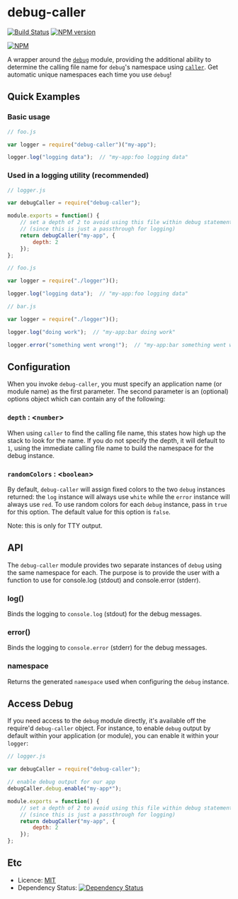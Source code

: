 # debug-caller #

[![Build Status](https://travis-ci.org/dylants/debug-caller.svg)](https://travis-ci.org/dylants/debug-caller) [![NPM version](https://badge.fury.io/js/debug-caller.svg)](http://badge.fury.io/js/debug-caller)

[![NPM](https://nodei.co/npm/debug-caller.svg?downloads=true)](https://nodei.co/npm/debug-caller/)

A wrapper around the [`debug`](https://github.com/visionmedia/debug) module,
providing the additional ability to determine the calling file name for `debug`'s
namespace using [`caller`](https://github.com/totherik/caller). Get automatic
unique namespaces each time you use `debug`!

## Quick Examples ##

### Basic usage ###

```javascript
// foo.js

var logger = require("debug-caller")("my-app");

logger.log("logging data");  // "my-app:foo logging data"
```

### Used in a logging utility (recommended) ###

```javascript
// logger.js

var debugCaller = require("debug-caller");

module.exports = function() {
    // set a depth of 2 to avoid using this file within debug statements
    // (since this is just a passthrough for logging)
    return debugCaller("my-app", {
        depth: 2
    });
};
```

```javascript
// foo.js

var logger = require("./logger")();

logger.log("logging data");  // "my-app:foo logging data"
```

```javascript
// bar.js

var logger = require("./logger")();

logger.log("doing work");  // "my-app:bar doing work"

logger.error("something went wrong!");  // "my-app:bar something went wrong!"
```

## Configuration ##

When you invoke `debug-caller`, you must specify an application name (or module
name) as the first parameter. The second parameter is an (optional) options object
which can contain any of the following:

### `depth` : <`number`> ###

When using `caller` to find the calling file name, this states how high up the
stack to look for the name. If you do not specify the depth, it will default to `1`,
using the immediate calling file name to build the namespace for the debug instance.

### `randomColors` : <`boolean`> ###

By default, `debug-caller` will assign fixed colors to the two `debug` instances
returned: the `log` instance will always use `white` while the `error` instance
will always use `red`. To use random colors for each `debug` instance, pass in
`true` for this option. The default value for this option is `false`.

Note: this is only for TTY output.

## API ##

The `debug-caller` module provides two separate instances of `debug` using
the same namespace for each. The purpose is to provide the user with a function
to use for console.log (stdout) and console.error (stderr).

### log() ###

Binds the logging to `console.log` (stdout) for the debug messages.

### error() ###

Binds the logging to `console.error` (stderr) for the debug messages.

### namespace ###

Returns the generated `namespace` used when configuring the `debug` instance.

## Access Debug ##

If you need access to the `debug` module directly, it's available off the
require'd `debug-caller` object. For instance, to enable `debug` output by default
within your application (or module), you can enable it within your `logger`:

```javascript
// logger.js

var debugCaller = require("debug-caller");

// enable debug output for our app
debugCaller.debug.enable("my-app*");

module.exports = function() {
    // set a depth of 2 to avoid using this file within debug statements
    // (since this is just a passthrough for logging)
    return debugCaller("my-app", {
        depth: 2
    });
};
```

## Etc ##

- Licence: [MIT](https://github.com/dylants/debug-caller/blob/master/LICENSE)
- Dependency Status: [![Dependency Status](https://david-dm.org/dylants/debug-caller.svg)](https://david-dm.org/dylants/debug-caller) 
